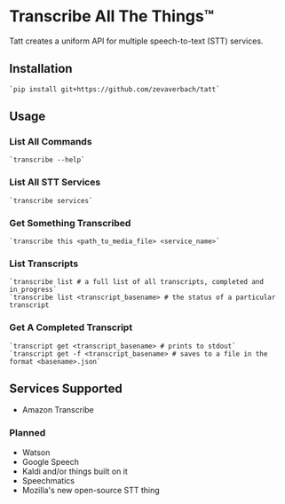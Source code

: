 # Transcribe All The Things™

Tatt creates a uniform API for multiple speech-to-text (STT) services.

## Installation

    `pip install git+https://github.com/zevaverbach/tatt`


## Usage

### List All Commands
    `transcribe --help`

### List All STT Services
    `transcribe services`

### Get Something Transcribed
    `transcribe this <path_to_media_file> <service_name>`

### List Transcripts
    `transcribe list # a full list of all transcripts, completed and in_progress`
    `transcribe list <transcript_basename> # the status of a particular transcript

### Get A Completed Transcript
    `transcript get <transcript_basename> # prints to stdout`
    `transcript get -f <transcript_basename> # saves to a file in the format <basename>.json`


## Services Supported

  - Amazon Transcribe

### Planned
  - Watson 
  - Google Speech
  - Kaldi and/or things built on it
  - Speechmatics
  - Mozilla's new open-source STT thing


